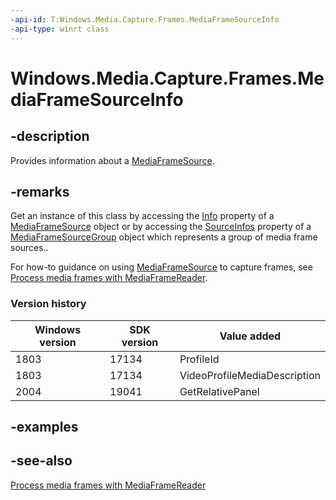 ```yaml
---
-api-id: T:Windows.Media.Capture.Frames.MediaFrameSourceInfo
-api-type: winrt class
---
```


<!-- Class syntax.
public class MediaFrameSourceInfo : Windows.Media.Capture.Frames.IMediaFrameSourceInfo
-->

# Windows.Media.Capture.Frames.MediaFrameSourceInfo

## -description
Provides information about a [MediaFrameSource](mediaframesource.md).

## -remarks
Get an instance of this class by accessing the [Info](mediaframesource_info.md) property of a [MediaFrameSource](mediaframesource.md) object or by accessing the [SourceInfos](mediaframesourcegroup_sourceinfos.md) property of a [MediaFrameSourceGroup](mediaframesourcegroup.md) object which represents a group of media frame sources..

For how-to guidance on using [MediaFrameSource](mediaframesource.md) to capture frames, see [Process media frames with MediaFrameReader](https://docs.microsoft.com/windows/uwp/audio-video-camera/process-media-frames-with-mediaframereader).

### Version history

| Windows version | SDK version | Value added |
| -- | -- | -- |
| 1803 | 17134 | ProfileId |
| 1803 | 17134 | VideoProfileMediaDescription |
| 2004 | 19041 | GetRelativePanel |

## -examples

## -see-also
[Process media frames with MediaFrameReader](https://docs.microsoft.com/windows/uwp/audio-video-camera/process-media-frames-with-mediaframereader)
